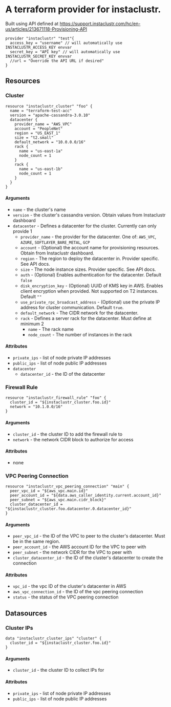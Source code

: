 # A terraform provider for instaclustr.  

Built using API defined at https://support.instaclustr.com/hc/en-us/articles/213671118-Provisioning-API

```
provider "instaclustr" "test"{
  access_key = "username" // will automatically use INSTACLUSTR_ACCESS_KEY envvar
  secret_key = "API key" // will automatically use INSTACLUSTR_SECRET_KEY envvar
  //url = "Override the API URL if desired"
}
```

## Resources

### Cluster

```
resource "instaclustr_cluster" "foo" {
  name = "terraform-test-acc"
  version = "apache-cassandra-3.0.10"
  datacenter {
    provider_name = "AWS_VPC"
    account = "PeopleNet"
    region = "US_EAST_1"
    size = "t2.small"
    default_network = "10.0.0.0/16"
    rack {
      name = "us-east-1a"
      node_count = 1
    }
    rack {
      name = "us-east-1b"
      node_count = 1
    }
  }
}
```

#### Arguments

* `name` - the cluster's name
* `version` - the cluster's cassandra version. Obtain values from Instaclustr dashboard
* `datacenter` - Defines a datacenter for the cluster. Currently can only provide 1
  * `provider_name` - the provider for the datacenter. One of: `AWS_VPC`, `AZURE`, `SOFTLAYER_BARE_METAL`, `GCP`
  * `account` - (Optional) the account name for provisioning resources. Obtain from Instaclustr dashboard.
  * `region` - The region to deploy the datacenter in. Provider specific. See API docs.
  * `size` - The node instance sizes. Provider specific. See API docs.
  * `auth` - (Optional) Enables authentication for the datacenter. Default `false`
  * `disk_encryption_key` - (Optional) UUID of KMS key in AWS. Enables client encryption when provided. Not supported on T2 instances. Default `""`
  * `use_private_rpc_broadcast_address` - (Optional) use the private IP address for cluster communication. Default `true`.
  * `default_network` - The CIDR network for the datacenter.
  * `rack` - Defines a server rack for the datacenter. Must define at minimum 2
    * `name` - The rack name
    * `node_count` - The number of instances in the rack

#### Attributes

* `private_ips` - list of node private IP addresses
* `public_ips` - list of node public IP addresses
* `datacenter`
  * `datacenter_id` - the ID of the datacenter

### Firewall Rule

```
resource "instaclustr_firewall_rule" "foo" {
  cluster_id = "${instaclustr_cluster.foo.id}"
  network = "10.1.0.0/16"
}
```

#### Arguments

* `cluster_id` - the cluster ID to add the firewall rule to
* `network` - the network CIDR block to authorize for access

#### Attributes

* none

### VPC Peering Connection

```
resource "instaclustr_vpc_peering_connection" "main" {
  peer_vpc_id = "${aws_vpc.main.id}"
  peer_account_id = "${data.aws_caller_identity.current.account_id}"
  peer_subnet = "${aws_vpc.main.cidr_block}"
  cluster_datacenter_id = "${instaclustr_cluster.foo.datacenter.0.datacenter_id}"
}
```

#### Arguments

* `peer_vpc_id` - the ID of the VPC to peer to the cluster's datacenter. Must be in the same region.
* `peer_account_id` - the AWS account ID for the VPC to peer with
* `peer_subnet` - the network CIDR for the VPC to peer with
* `cluster_datacenter_id` - the ID of the cluster's datacenter to create the connection

#### Attributes

* `vpc_id` - the vpc ID of the cluster's datacenter in AWS
* `aws_vpc_connection_id` - the ID of the vpc peering connection
* `status` - the status of the VPC peering connection

## Datasources

### Cluster IPs

```
data "instaclustr_cluster_ips" "cluster" {
  cluster_id = "${instaclustr_cluster.foo.id}"
}
```

#### Arguments

* `cluster_id` - the cluster ID to collect IPs for

#### Attributes

* `private_ips` - list of node private IP addresses
* `public_ips` - list of node public IP addresses
